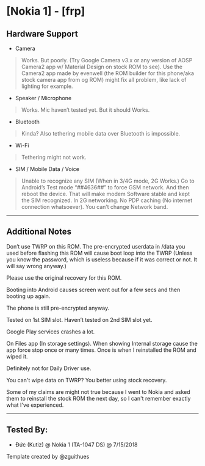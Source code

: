 # [Nokia 1] - [frp]

## Hardware Support

* Camera
> Works. But poorly. (Try Google Camera v3.x or any version of AOSP Camera2 app w/ Material Design on stock ROM to see).
> Use the Camera2 app made by evenwell (the ROM builder for this phone/aka stock camera app from og ROM) might fix all problem, like lack of lighting for example.

* Speaker / Microphone
> Works. Mic haven’t tested yet. But it should Works.
  
* Bluetooth
> Kinda? Also tethering mobile data over Bluetooth is impossible.

* Wi-Fi
> Tethering might not work.

* SIM / Mobile Data / Voice
> Unable to recognize any SIM (When in 3/4G mode, 2G Works.)
> Go to Android’s Test mode “*#*#4636#*#*” to force GSM network. And then reboot the device. That will make modem Software stable and kept the SIM recognized.
> In 2G networking. No PDP caching (No internet connection whatsoever).
> You can’t change Network band.

***
## Additional Notes
Don’t use TWRP on this ROM. The pre-encrypted userdata in /data you used before flashing this ROM will cause boot loop into the TWRP (Unless you know the password, which is useless because if it was correct or not. It will say wrong anyway.)

Please use the original recovery for this ROM.

Booting into Android causes screen went out for a few secs and then booting up again.

The phone is still pre-encrypted anyway.

Tested on 1st SIM slot. Haven’t tested on 2nd SIM slot yet.

Google Play services crashes a lot.

On Files app (In storage settings). When showing Internal storage cause the app force stop once or many times. Once is when I reinstalled the ROM and wiped it.

Definitely not for Daily Driver use.

You can't wipe data on TWRP? You better using stock recovery.

Some of my claims are might not true because I went to Nokia and asked them to reinstall the stock ROM the next day, so I can't remember exactly what I've experienced.


***


## Tested By:
* Đức (Kutiz) @ Nokia 1 (TA-1047 DS) @ 7/15/2018

Template created by @zguithues
